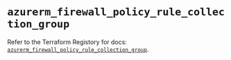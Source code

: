 # `azurerm_firewall_policy_rule_collection_group`

Refer to the Terraform Registory for docs: [`azurerm_firewall_policy_rule_collection_group`](https://www.terraform.io/docs/providers/azurerm/r/firewall_policy_rule_collection_group).
